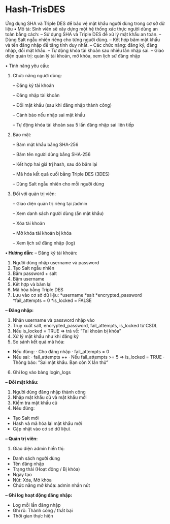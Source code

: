 # Hash-TrisDES
Ứng dụng SHA và Triple DES để bảo vệ mật khẩu người dùng trong cơ sở dữ liệu
• Mô tả: Sinh viên sẽ xây dựng một hệ thống xác thực người dùng an toàn bằng cách:
      – Sử dụng SHA và Triple DES để xử lý mật khẩu an toàn.
      – Dùng Salt ngẫu nhiên riêng cho từng người dùng.
      – Kết hợp băm mật khẩu và tên đăng nhập để tăng tính duy nhất.
      – Các chức năng: đăng ký, đăng nhập, đổi mật khẩu.
      – Tự động khóa tài khoản sau nhiều lần nhập sai.
      – Giao diện quản trị: quản lý tài khoản, mở khóa, xem lịch sử đăng nhập


• Tính năng yêu cầu:
1. Chức năng người dùng:

    – Đăng ký tài khoản
    
    – Đăng nhập tài khoản
    
    – Đổi mật khẩu (sau khi đăng nhập thành công)
    
    – Cảnh báo nếu nhập sai mật khẩu
    
    – Tự động khóa tài khoản sau 5 lần đăng nhập sai liên tiếp

3. Bảo mật:

      – Băm mật khẩu bằng SHA-256
      
      – Băm tên người dùng bằng SHA-256
      
      – Kết hợp hai giá trị hash, sau đó băm lại
      
      – Mã hóa kết quả cuối bằng Triple DES (3DES)
      
      – Dùng Salt ngẫu nhiên cho mỗi người dùng
  
5. Đối với quản trị viên:

      – Giao diện quản trị riêng tại /admin
       
      – Xem danh sách người dùng (ẩn mật khẩu)
      
      – Xóa tài khoản
        
      – Mở khóa tài khoản bị khóa
        
      – Xem lịch sử đăng nhập (log)

**• Hướng dẫn:**
– Đăng ký tài khoản:
1. Người dùng nhập username và password
2. Tạo Salt ngẫu nhiên
3. Băm password + salt
4. Băm username
5. Kết hợp và băm lại
6. Mã hóa bằng Triple DES
7. Lưu vào cơ sở dữ liệu:
*username
*salt
*encrypted_password
*fail_attempts = 0
*is_locked = FALSE

**– Đăng nhập:**
1. Nhận username và password nhập vào
2. Truy xuất salt, encrypted_password, fail_attempts, is_locked từ CSDL
3. Nếu is_locked = TRUE ⇒ trả về: ”Tài khoản bị khóa”
4. Xử lý mật khẩu như khi đăng ký
5. So sánh kết quả mã hóa:
  * Nếu đúng:
    · Cho đăng nhập
    · fail_attempts = 0
  * Nếu sai:
    · fail_attempts ++
    · Nếu fail_attempts >= 5 ⇒ is_locked = TRUE
    · Thông báo: ”Sai mật khẩu. Bạn còn X lần thử”
6. Ghi log vào bảng login_logs

**– Đổi mật khẩu:**
1. Người dùng đăng nhập thành công
2. Nhập mật khẩu cũ và mật khẩu mới
3. Kiểm tra mật khẩu cũ
4. Nếu đúng:
* Tạo Salt mới
* Hash và mã hóa lại mật khẩu mới
* Cập nhật vào cơ sở dữ liệu\


**– Quản trị viên:**
1. Giao diện admin hiển thị:
* Danh sách người dùng
* Tên đăng nhập
* Trạng thái (Hoạt động / Bị khóa)
* Ngày tạo
* Nút: Xóa, Mở khóa
* Chức năng mở khóa: admin nhấn nút

**– Ghi log hoạt động đăng nhập:**
  * Log mỗi lần đăng nhập
  * Ghi rõ: Thành công / thất bại
  * Thời gian thực hiện

